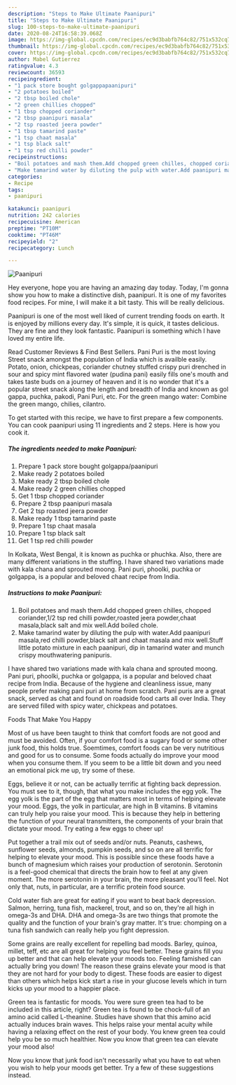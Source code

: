 ```yaml
---
description: "Steps to Make Ultimate Paanipuri"
title: "Steps to Make Ultimate Paanipuri"
slug: 100-steps-to-make-ultimate-paanipuri
date: 2020-08-24T16:58:39.068Z
image: https://img-global.cpcdn.com/recipes/ec9d3babfb764c82/751x532cq70/paanipuri-recipe-main-photo.jpg
thumbnail: https://img-global.cpcdn.com/recipes/ec9d3babfb764c82/751x532cq70/paanipuri-recipe-main-photo.jpg
cover: https://img-global.cpcdn.com/recipes/ec9d3babfb764c82/751x532cq70/paanipuri-recipe-main-photo.jpg
author: Mabel Gutierrez
ratingvalue: 4.3
reviewcount: 36593
recipeingredient:
- "1 pack store bought golgappapaanipuri"
- "2 potatoes boiled"
- "2 tbsp boiled chole"
- "2 green chillies chopped"
- "1 tbsp chopped coriander"
- "2 tbsp paanipuri masala"
- "2 tsp roasted jeera powder"
- "1 tbsp tamarind paste"
- "1 tsp chaat masala"
- "1 tsp black salt"
- "1 tsp red chilli powder"
recipeinstructions:
- "Boil potatoes and mash them.Add chopped green chilles, chopped coriander,1/2 tsp red chilli powder,roasted jeera powder,chaat masala,black salt and mix well.Add boiled chole."
- "Make tamarind water by diluting the pulp with water.Add paanipuri masala,red chilli powder,black salt and chaat masala and mix well.Stuff little potato mixture in each paanipuri, dip in tamarind water and munch crispy mouthwatering panipuris."
categories:
- Recipe
tags:
- paanipuri

katakunci: paanipuri 
nutrition: 242 calories
recipecuisine: American
preptime: "PT10M"
cooktime: "PT46M"
recipeyield: "2"
recipecategory: Lunch

---
```



![Paanipuri](https://img-global.cpcdn.com/recipes/ec9d3babfb764c82/751x532cq70/paanipuri-recipe-main-photo.jpg)

Hey everyone, hope you are having an amazing day today. Today, I'm gonna show you how to make a distinctive dish, paanipuri. It is one of my favorites food recipes. For mine, I will make it a bit tasty. This will be really delicious.

Paanipuri is one of the most well liked of current trending foods on earth. It is enjoyed by millions every day. It's simple, it is quick, it tastes delicious. They are fine and they look fantastic. Paanipuri is something which I have loved my entire life.

Read Customer Reviews &amp; Find Best Sellers. Pani Puri is the most loving Street snack amongst the population of India which is availble easily. Potato, onion, chickpeas, coriander chutney stuffed crispy puri drenched in sour and spicy mint flavored water (pudina pani) easily fills one&#39;s mouth and takes taste buds on a journey of heaven and it is no wonder that it&#39;s a popular street snack along the length and breadth of India and known as gol gappa, puchka, pakodi, Pani Puri, etc. For the green mango water: Combine the green mango, chilies, cilantro.


To get started with this recipe, we have to first prepare a few components. You can cook paanipuri using 11 ingredients and 2 steps. Here is how you cook it.

<!--inarticleads1-->

##### The ingredients needed to make Paanipuri:

1. Prepare 1 pack store bought golgappa/paanipuri
1. Make ready 2 potatoes boiled
1. Make ready 2 tbsp boiled chole
1. Make ready 2 green chillies chopped
1. Get 1 tbsp chopped coriander
1. Prepare 2 tbsp paanipuri masala
1. Get 2 tsp roasted jeera powder
1. Make ready 1 tbsp tamarind paste
1. Prepare 1 tsp chaat masala
1. Prepare 1 tsp black salt
1. Get 1 tsp red chilli powder


In Kolkata, West Bengal, it is known as puchka or phuchka. Also, there are many different variations in the stuffing. I have shared two variations made with kala chana and sprouted moong. Pani puri, phoolki, puchka or golgappa, is a popular and beloved chaat recipe from India. 

<!--inarticleads2-->

##### Instructions to make Paanipuri:

1. Boil potatoes and mash them.Add chopped green chilles, chopped coriander,1/2 tsp red chilli powder,roasted jeera powder,chaat masala,black salt and mix well.Add boiled chole.
1. Make tamarind water by diluting the pulp with water.Add paanipuri masala,red chilli powder,black salt and chaat masala and mix well.Stuff little potato mixture in each paanipuri, dip in tamarind water and munch crispy mouthwatering panipuris.


I have shared two variations made with kala chana and sprouted moong. Pani puri, phoolki, puchka or golgappa, is a popular and beloved chaat recipe from India. Because of the hygiene and cleanliness issue, many people prefer making pani puri at home from scratch. Pani puris are a great snack, served as chat and found on roadside food carts all over India. They are served filled with spicy water, chickpeas and potatoes. 

Foods That Make You Happy


Most of us have been taught to think that comfort foods are not good and must be avoided. Often, if your comfort food is a sugary food or some other junk food, this holds true. Soemtimes, comfort foods can be very nutritious and good for us to consume. Some foods actually do improve your mood when you consume them. If you seem to be a little bit down and you need an emotional pick me up, try some of these.

Eggs, believe it or not, can be actually terrific at fighting back depression. You must see to it, though, that what you make includes the egg yolk. The egg yolk is the part of the egg that matters most in terms of helping elevate your mood. Eggs, the yolk in particular, are high in B vitamins. B vitamins can truly help you raise your mood. This is because they help in bettering the function of your neural transmitters, the components of your brain that dictate your mood. Try eating a few eggs to cheer up!

Put together a trail mix out of seeds and/or nuts. Peanuts, cashews, sunflower seeds, almonds, pumpkin seeds, and so on are all terrific for helping to elevate your mood. This is possible since these foods have a bunch of magnesium which raises your production of serotonin. Serotonin is a feel-good chemical that directs the brain how to feel at any given moment. The more serotonin in your brain, the more pleasant you'll feel. Not only that, nuts, in particular, are a terrific protein food source.

Cold water fish are great for eating if you want to beat back depression. Salmon, herring, tuna fish, mackerel, trout, and so on, they're all high in omega-3s and DHA. DHA and omega-3s are two things that promote the quality and the function of your brain's gray matter. It's true: chomping on a tuna fish sandwich can really help you fight depression. 

Some grains are really excellent for repelling bad moods. Barley, quinoa, millet, teff, etc are all great for helping you feel better. These grains fill you up better and that can help elevate your moods too. Feeling famished can actually bring you down! The reason these grains elevate your mood is that they are not hard for your body to digest. These foods are easier to digest than others which helps kick start a rise in your glucose levels which in turn kicks up your mood to a happier place.

Green tea is fantastic for moods. You were sure green tea had to be included in this article, right? Green tea is found to be chock-full of an amino acid called L-theanine. Studies have shown that this amino acid actually induces brain waves. This helps raise your mental acuity while having a relaxing effect on the rest of your body. You knew green tea could help you be so much healthier. Now you know that green tea can elevate your mood also!

Now you know that junk food isn't necessarily what you have to eat when you wish to help your moods get better. Try  a few  of  these  suggestions  instead.


